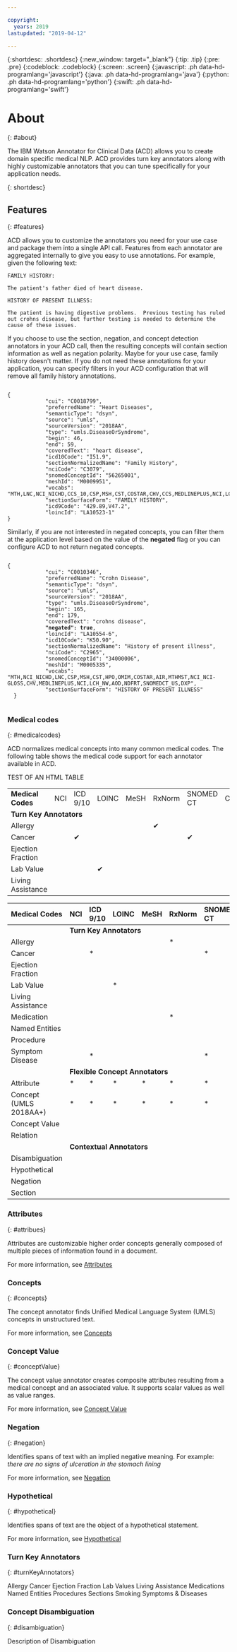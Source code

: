 ```yaml
---

copyright:
  years: 2019
lastupdated: "2019-04-12"

---
```


{:shortdesc: .shortdesc}
{:new_window: target="_blank"}
{:tip: .tip}
{:pre: .pre}
{:codeblock: .codeblock}
{:screen: .screen}
{:javascript: .ph data-hd-programlang='javascript'}
{:java: .ph data-hd-programlang='java'}
{:python: .ph data-hd-programlang='python'}
{:swift: .ph data-hd-programlang='swift'}

# About
{: #about}

The IBM Watson Annotator for Clinical Data (ACD) allows you to create domain specific medical NLP.  ACD provides turn key annotators along with highly customizable annotators that you can tune specifically for your application needs.  


{: shortdesc}

## Features
{: #features}

ACD allows you to customize the annotators you need for your use case and package them into a single API call.  Features from each annotator are aggregated internally to give you easy to use annotations.  For example, given the following text:

```
FAMILY HISTORY:

The patient's father died of heart disease.

HISTORY OF PRESENT ILLNESS:

The patient is having digestive problems.  Previous testing has ruled out crohns disease, but further testing is needed to determine the cause of these issues.
```

If you choose to use the section, negation, and concept detection annotators in your ACD call, then the resulting concepts will contain section information as well as negation polarity.  Maybe for your use case, family history doesn't matter.  If you do not need these annotations for your application, you can specify filters in your ACD configuration that will remove all family history annotations.

<pre><code>  
{
            "cui": "C0018799",
            "preferredName": "Heart Diseases",
            "semanticType": "dsyn",
            "source": "umls",
            "sourceVersion": "2018AA",
            "type": "umls.DiseaseOrSyndrome",
            "begin": 46,
            "end": 59,
            "coveredText": "heart disease",
            "icd10Code": "I51.9",
            "sectionNormalizedName": "Family History",
            "nciCode": "C3079",
            "snomedConceptId": "56265001",
            "meshId": "M0009951",
            "vocabs": "MTH,LNC,NCI_NICHD,CCS_10,CSP,MSH,CST,COSTAR,CHV,CCS,MEDLINEPLUS,NCI,LCH_NW,AOD,NDFRT,SNOMEDCT_US",
            "sectionSurfaceForm": "FAMILY HISTORY",
            "icd9Code": "429.89,V47.2",
            "loincId": "LA10523-1"
}
</pre></code>  

Similarly, if you are not interested in negated concepts, you can filter them at the application level based on the value of the **negated** flag or you can configure ACD to not return negated concepts.

<pre><code>  
{
            "cui": "C0010346",
            "preferredName": "Crohn Disease",
            "semanticType": "dsyn",
            "source": "umls",
            "sourceVersion": "2018AA",
            "type": "umls.DiseaseOrSyndrome",
            "begin": 165,
            "end": 179,
            "coveredText": "crohns disease",
            <b>"negated": true</b>,
            "loincId": "LA10554-6",
            "icd10Code": "K50.90",
            "sectionNormalizedName": "History of present illness",
            "nciCode": "C2965",
            "snomedConceptId": "34000006",
            "meshId": "M0005335",
            "vocabs": "MTH,NCI_NICHD,LNC,CSP,MSH,CST,HPO,OMIM,COSTAR,AIR,MTHMST,NCI_NCI-GLOSS,CHV,MEDLINEPLUS,NCI,LCH_NW,AOD,NDFRT,SNOMEDCT_US,DXP",
            "sectionSurfaceForm": "HISTORY OF PRESENT ILLNESS"
  }
  </pre></code>

### Medical codes
{: #medicalcodes}

ACD normalizes medical concepts into many common medical codes.  The following table shows the medical code support for each annotator available in ACD.

TEST OF AN HTML TABLE

<table>
  <tr>
    <td><b>Medical Codes</b></td>
    <td>NCI</td>
    <td>ICD 9/10</td>
    <td>LOINC</td>
    <td>MeSH</td>
    <td>RxNorm</td>
    <td>SNOMED CT</td>
    <td>CPT</td>
    <td>CCS</td>
    <td>HCC</td>
    <td>UMLS CUI</td>
  </tr>
  <tr>
    <td colspan="11"><b>Turn Key Annotators</b></td>
  </tr>
  <tr><td>Allergy</td> <td></td> <td></td> <td></td> <td></td> <td>&#10004;</td> <td></td> <td></td> <td></td> <td></td> <td></td>   </tr>
  <tr><td>Cancer</td> <td></td> <td>&#10004;</td> <td></td> <td></td> <td></td> <td>&#10004;</td> <td></td> <td>&#10004;</td> <td>&#10004;</td> <td>&#10004;</td>   </tr>
  <tr><td>Ejection Fraction</td> <td></td> <td></td> <td></td> <td></td> <td></td> <td></td> <td></td> <td></td> <td></td> <td></td>   </tr>
  <tr><td>Lab Value</td> <td></td> <td></td> <td>&#10004;</td> <td></td> <td></td> <td></td> <td></td> <td></td> <td></td> <td></td>   </tr>
  <tr><td>Living Assistance</td> <td></td> <td></td> <td></td> <td></td> <td></td> <td></td> <td></td> <td></td> <td></td> <td></td>   </tr>


</table>

|Medical Codes  |  NCI |  ICD 9/10 | LOINC  | MeSH  | RxNorm | SNOMED CT | CPT | CCS | HCC | UMLS CUI
|:---|:---|:---|:---|:---|:---|:---|:---|:---|:---|:---|
|   <td colspan=10>**Turn Key Annotators** |
| Allergy  |   |   |   |   | *  |   |  |   |   |   |
| Cancer  |   | *  |   |   |   | *  |   |  * | *  |  * |
| Ejection Fraction |   |   |   |   |   |   |   |   |   |   |
| Lab Value  |   |   |  * |   |   |   |   |   |   |   |
| Living Assistance  |   |   |   |   |   |   |   |   |   |   |
| Medication  |   |   |   |   |  * |   |   |   |   |   |
| Named Entities  |   |   |   |   |   |   |   |   |   |   |
| Procedure  |   |   |   |   |   |   | *  |   |   |  * |
| Symptom Disease  |   | *  |   |   |   | *  |   | *  | *  | *  |
|   <td colspan=10>**Flexible Concept Annotators**  |
| Attribute  | *  | *  | *  | *  | *  | *  | *  | *  | *  | *  |
| Concept (UMLS 2018AA+)  | *  | *  | *  | *  | *  | *  |  * |   |   | *  |
| Concept Value  |   |   |   |   |   |   |   |   |   |  * |
| Relation  |   |   |   |   |   |   |   |   |   |   |
| <td colspan=10>**Contextual Annotators** |
| Disambiguation |   |   |   |   |   |   |   |   |   |   |
| Hypothetical |   |   |   |   |   |   |   |   |   |   |
| Negation|   |   |   |   |   |   |   |   |   |   |
| Section |   |   |   |   |   |   |   |   |   |   ||


### Attributes
{: #attribues}

Attributes are customizable higher order concepts generally composed of multiple pieces of information found in a document.

For more information, see [Attributes](docs/servics/wh-acd?topic=attributes)

### Concepts
{: #concepts}

The concept annotator finds Unified Medical Language System (UMLS) concepts in unstructured text.

For more information, see [Concepts](docs/servics/wh-acd?topic=concepts)

### Concept Value
{: #conceptValue}

The concept value annotator creates composite attributes resulting from a medical concept and an associated value.  It supports scalar values as well as value ranges.

For more information, see [Concept Value](docs/servics/wh-acd?topic=conceptValues)


### Negation
{: #negation}

Identifies spans of text with an implied negative meaning.  For example: _there are no signs of ulceration in the stomach lining_

For more information, see [Negation](docs/servics/wh-acd?topic=negation)

### Hypothetical
{: #hypothetical}

Identifies spans of text are the object of a hypothetical statement.

For more information, see [Hypothetical](docs/servics/wh-acd?topic=negation)

### Turn Key Annotators
{: #turnKeyAnnotators}

Allergy
Cancer
Ejection Fraction
Lab Values
Living Assistance
Medications
Named Entities
Procedures
Sections
Smoking
Symptoms & Diseases

### Concept Disambiguation
{: #disambiguation}

Description of Disambiguation
